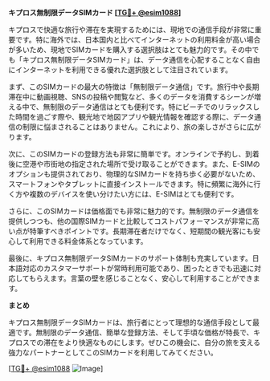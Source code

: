 **キプロス無制限データSIMカード [[TG💪+ @esim1088](https://t.me/s/esim1088)]**

キプロスで快適な旅行や滞在を実現するためには、現地での通信手段が非常に重要です。特に海外では、日本国内と比べてインターネットの利用料金が高い場合が多いため、現地でSIMカードを購入する選択肢はとても魅力的です。その中でも「キプロス無制限データSIMカード」は、データ通信を心配することなく自由にインターネットを利用できる優れた選択肢として注目されています。

まず、このSIMカードの最大の特徴は「無制限データ通信」です。旅行中や長期滞在中に動画視聴、SNSの投稿や閲覧など、多くのデータを消費するシーンが増える中で、無制限のデータ通信はとても便利です。特にビーチでのリラックスした時間を過ごす際や、観光地で地図アプリや観光情報を確認する際に、データ通信の制限に悩まされることはありません。これにより、旅の楽しさがさらに広がります。

次に、このSIMカードの登録方法も非常に簡単です。オンラインで予約し、到着後に空港や市街地の指定された場所で受け取ることができます。また、E-SIMのオプションも提供されており、物理的なSIMカードを持ち歩く必要がないため、スマートフォンやタブレットに直接インストールできます。特に頻繁に海外に行く方や複数のデバイスを使い分けたい方には、E-SIMはとても便利です。

さらに、このSIMカードは価格面でも非常に魅力的です。無制限のデータ通信を提供しつつも、他の国際SIMカードと比較してコストパフォーマンスが非常に高い点が特筆すべきポイントです。長期滞在者だけでなく、短期間の観光客にも安心して利用できる料金体系となっています。

最後に、キプロス無制限データSIMカードのサポート体制も充実しています。日本語対応のカスタマーサポートが常時利用可能であり、困ったときでも迅速に対応してもらえます。言葉の壁を感じることなく、安心して利用することができます。

**まとめ**

キプロス無制限データSIMカードは、旅行者にとって理想的な通信手段として最適です。無制限のデータ通信、簡単な登録方法、そして手頃な価格が特長で、キプロスでの滞在をより快適なものにします。ぜひこの機会に、自分の旅を支える強力なパートナーとしてこのSIMカードを利用してみてください。

[[TG💪+ @esim1088](https://t.me/s/esim1088) ![Image](https://i.postimg.cc/Y0z9fWf4/image.png)]